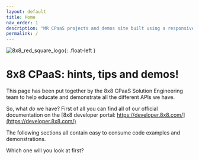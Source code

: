 ```yaml
---
layout: default
title: Home
nav_order: 1
description: "MR CPaaS projects and demos site built using a responsive Jekyll theme with built-in search that is easily customizable and hosted on GitHub Pages."
permalink: /
---
```


![8x8_red_square_logo](https://mlwrogers.github.io/pages-sandbox/image_assets/8x8_RedSquare_LogoSml_RGB.png){: .float-left }

# 8x8 CPaaS: hints, tips and demos!
This page has been put together by the 8x8 CPaaS Solution Engineering team to help educate and demonstrate all the different APIs we have.

So, what _do_ we have?
First of all you can find all of our official documentation on the [8x8 developer portal: https://developer.8x8.com/](https://developer.8x8.com/)

The following sections all contain easy to consume code examples and demonstrations.

Which one will you look at first?
